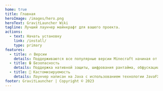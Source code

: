 ```yaml
---
home: true
title: Главная
heroImage: /images/hero.png
heroText: GravitLauncher Wiki
tagline: Лучший лаунчер майнкрафт для вашего проекта.
actions:
  - text: Начать установку
    link: /install/
    type: primary
features:
  - title: 🔥 Версии
    details: Поддерживаются все популярные версии Minecraft начиная от 1.7.10 заканчивая версией Minecraft 1.19.3.
  - title: 🔒 Безопасность
    details: Поддержка нативной защиты, шифрования рантайма, обфускации ProGuard, подписи .jar/.exe и т.д.
  - title: 🔧 Кастомизируемость
    details: Лаунчер написан на Java с использованием технологии JavaFX, за счёт чего обладает широкими возможностями кастомизации.
footer: GravitLauncher | Copyright © 2023
---
```

